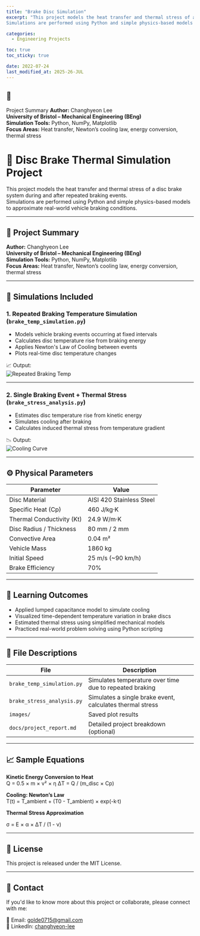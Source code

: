 ```yaml
---
title: "Brake Disc Simulation"
excerpt: "This project models the heat transfer and thermal stress of a disc brake system during and after repeated braking events.  
Simulations are performed using Python and simple physics-based models to approximate real-world vehicle braking conditions."

categories:
  - Engineering Projects

toc: true
toc_sticky: true

date: 2022-07-24
last_modified_at: 2025-26-JUL
---
```


## 🦥 
Project Summary
**Author:** Changhyeon Lee  
**University of Bristol – Mechanical Engineering (BEng)**  
**Simulation Tools:** Python, NumPy, Matplotlib  
**Focus Areas:** Heat transfer, Newton’s cooling law, energy conversion, thermal stress

# 🔧 Disc Brake Thermal Simulation Project

This project models the heat transfer and thermal stress of a disc brake system during and after repeated braking events.  
Simulations are performed using Python and simple physics-based models to approximate real-world vehicle braking conditions.

---

## 📌 Project Summary

**Author:** Changhyeon Lee  
**University of Bristol – Mechanical Engineering (BEng)**  
**Simulation Tools:** Python, NumPy, Matplotlib  
**Focus Areas:** Heat transfer, Newton’s cooling law, energy conversion, thermal stress

---

## 🔬 Simulations Included

### 1. Repeated Braking Temperature Simulation (`brake_temp_simulation.py`)

- Models vehicle braking events occurring at fixed intervals
- Calculates disc temperature rise from braking energy
- Applies Newton's Law of Cooling between events
- Plots real-time disc temperature changes

📈 Output:  
![Repeated Braking Temp](images/repeated_braking.png)

---

### 2. Single Braking Event + Thermal Stress (`brake_stress_analysis.py`)

- Estimates disc temperature rise from kinetic energy
- Simulates cooling after braking
- Calculates induced thermal stress from temperature gradient

📉 Output:  
![Cooling Curve](images/cooling_curve.png)

---

## ⚙️ Physical Parameters

| Parameter                   | Value               |
|----------------------------|---------------------|
| Disc Material              | AISI 420 Stainless Steel |
| Specific Heat (Cp)         | 460 J/kg·K          |
| Thermal Conductivity (Kt)  | 24.9 W/m·K          |
| Disc Radius / Thickness    | 80 mm / 2 mm        |
| Convective Area            | 0.04 m²             |
| Vehicle Mass               | 1860 kg             |
| Initial Speed              | 25 m/s (~90 km/h)   |
| Brake Efficiency           | 70%                 |

---

## 🧠 Learning Outcomes

- Applied lumped capacitance model to simulate cooling
- Visualized time-dependent temperature variation in brake discs
- Estimated thermal stress using simplified mechanical models
- Practiced real-world problem solving using Python scripting

---

## 📂 File Descriptions

| File                        | Description                            |
|-----------------------------|----------------------------------------|
| `brake_temp_simulation.py` | Simulates temperature over time due to repeated braking |
| `brake_stress_analysis.py` | Simulates a single brake event, calculates thermal stress |
| `images/`                  | Saved plot results                     |
| `docs/project_report.md`   | Detailed project breakdown (optional)  |

---

## 📈 Sample Equations

**Kinetic Energy Conversion to Heat**  
Q = 0.5 × m × v² × η
ΔT = Q / (m_disc × Cp)


**Cooling: Newton’s Law**  
T(t) = T_ambient + (T0 - T_ambient) × exp(-k·t)

**Thermal Stress Approximation**  

σ = E × α × ΔT / (1 - ν)


---

## 📜 License

This project is released under the MIT License.

---

## 🔗 Contact

If you'd like to know more about this project or collaborate, please connect with me:

📧 Email: golde0715@gmail.com  
🔗 LinkedIn: [changhyeon-lee](https://www.linkedin.com/in/changhyeon-lee-329685232)




